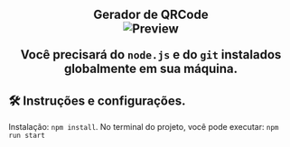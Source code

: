<h2 align="center">
  Gerador de QRCode<br/>
  <div align="center">
  <img alt="Preview" src= /captura.img>
</div>

Você precisará do `node.js` e do `git` instalados globalmente em sua máquina.

## 🛠 Instruções e configurações.

Instalação: `npm install`.
No terminal do projeto, você pode executar: `npm run start`
